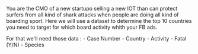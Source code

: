 You are the CMO of a new startupo selling a new IOT than can protect surfers from all kind of shark attacks 
    when people are doing all kind of boarding sport. Here we will use a dataset to determine the top 10 countries you need to target for which board activity whith your FB ads.

For that we'll need those data :
    - Case Number
    - Country
    - Activity
    - Fatal (Y/N)
    - Species